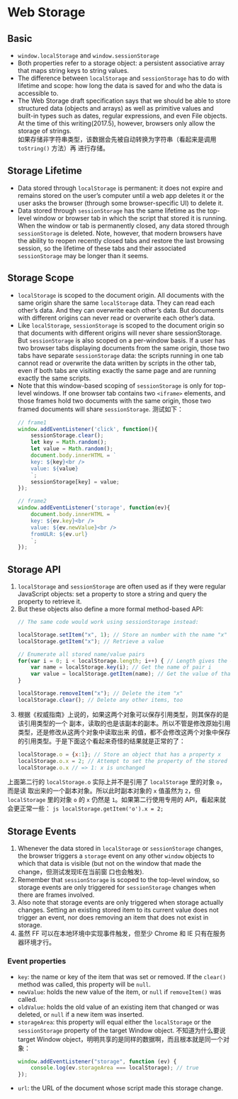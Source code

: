 # Web Storage


## Basic
* `window.localStorage` and `window.sessionStorage`
* Both properties refer to a storage object: a persistent associative array that
 maps string keys to string values.
* The difference between `localStorage` and `sessionStorage` has to do with
lifetime and scope: how long the data is saved for and who the data is
accessible to.
* The Web Storage draft specification says that we should be able to store
structured data (objects and arrays) as well as primitive values and built-in
types such as dates, regular expressions, and even File objects. At the time of
this writing(2017.5), however, browsers only allow the storage of strings.   
如果存储非字符串类型，该数据会先被自动转换为字符串（看起来是调用 `toString()` 方法）再
进行存储。


## Storage Lifetime
* Data stored through `localStorage` is permanent: it does not expire and
remains stored on the user’s computer until a web app deletes it or the user
asks the browser (through some browser-specific UI) to delete it.
* Data stored through `sessionStorage` has the same lifetime as the top-level
window or browser tab in which the script that stored it is running. When the
window or tab is permanently closed, any data stored through `sessionStorage` is
deleted. Note, however, that modern browsers have the ability to reopen
recently closed tabs and restore the last browsing session, so the lifetime of
these tabs and their associated `sessionStorage` may be longer than it seems.


## Storage Scope
* `localStorage` is scoped to the document origin. All documents with the same
origin share the same `localStorage` data. They can read each other’s data. And
they can overwrite each other’s data. But documents with different origins can
never read or overwrite each other’s data.
* Like `localStorage`, `sessionStorage` is scoped to the document origin so that
documents with different origins will never share sessionStorage. But
`sessionStorage` is also scoped on a per-window basis. If a user has two
browser tabs displaying documents from the same origin, those two tabs have
separate `sessionStorage` data: the scripts running in one tab cannot read or
overwrite the data written by scripts in the other tab, even if both tabs are
visiting exactly the same page and are running exactly the same scripts.
* Note that this window-based scoping of `sessionStorage` is only for top-level
windows. If one browser tab contains two `<iframe>` elements, and those frames
hold two documents with the same origin, those two framed documents will share
`sessionStorage`. 测试如下：
    ```js
    // frame1
    window.addEventListener('click', function(){
        sessionStorage.clear();
        let key = Math.random();
        let value = Math.random();
        document.body.innerHTML = `
        key: ${key}<br />
        value: ${value}
        `;
        sessionStorage[key] = value;
    });
    ```
    ```js
    // frame2
    window.addEventListener('storage', function(ev){
        document.body.innerHTML = `
        key: ${ev.key}<br />
        value: ${ev.newValue}<br />
        fromULR: ${ev.url}
        `;
    });
    ```


## Storage API
1. `localStorage` and `sessionStorage` are often used as if they were regular
JavaScript objects: set a property to store a string and query the property to
retrieve it.
2. But these objects also define a more formal method-based API:
    ```js
    // The same code would work using sessionStorage instead:

    localStorage.setItem("x", 1); // Store an number with the name "x"
    localStorage.getItem("x"); // Retrieve a value

    // Enumerate all stored name/value pairs
    for(var i = 0; i < localStorage.length; i++) { // Length gives the # of pairs
        var name = localStorage.key(i); // Get the name of pair i
        var value = localStorage.getItem(name); // Get the value of that pair
    }

    localStorage.removeItem("x"); // Delete the item "x"
    localStorage.clear(); // Delete any other items, too
    ```
3. 根据《权威指南》上说的，如果这两个对象可以保存引用类型，则其保存的是该引用类型的一个
副本，读取的也是该副本的副本。所以不管是修改原始引用类型，还是修改从这两个对象中读取出来
的值，都不会修改这两个对象中保存的引用类型。于是下面这个看起来奇怪的结果就是正常的了：
    ```js
    localStorage.o = {x:1}; // Store an object that has a property x
    localStorage.o.x = 2; // Attempt to set the property of the stored object
    localStorage.o.x // => 1: x is unchanged
    ```
上面第二行的 `localStorage.o` 实际上并不是引用了 `localStorage` 里的对象 `o`，而是读
取出来的一个副本对象。所以此时副本对象的 `x` 值虽然为 `2`，但 `localStorage` 里的对象
 `o` 的 `x` 仍然是 `1`。如果第二行使用专用的 API，看起来就会更正常一些：
    ```js
    localStorage.getItem('o').x = 2;
    ```


## Storage Events
1. Whenever the data stored in `localStorage` or `sessionStorage` changes, the
browser triggers a `storage` event on any other `window` objects to which that
data is visible (but not on the window that made the change，但测试发现IE在当前窗
口也会触发).
2. Remember that `sessionStorage` is scoped to the top-level window, so storage
events are only triggered for `sessionStorage` changes when there are frames
involved.
3. Also note that storage events are only triggered when storage actually
changes. Setting an existing stored item to its current value does not trigger
an event, nor does removing an item that does not exist in storage.
4. 虽然 FF 可以在本地环境中实现事件触发，但至少 Chrome 和 IE 只有在服务器环境才行。

### Event properties
* `key`: the name or key of the item that was set or removed. If the `clear()`
method was called, this property will be `null`.
* `newValue`: holds the new value of the item, or `null` if `removeItem()` was
called.
* `oldValue`: holds the old value of an existing item that changed or was
deleted, or `null` if a new item was inserted.
* `storageArea`: this property will equal either the `localStorage` or the
`sessionStorage` property of the target Window object. 不知道为什么要说 target
Window object，明明共享的是同样的数据啊，而且根本就是同一个对象：
    ```js
    window.addEventListener("storage", function (ev) {
        console.log(ev.storageArea === localStorage); // true
    });
    ```
* `url`: the URL of the document whose script made this storage change.
